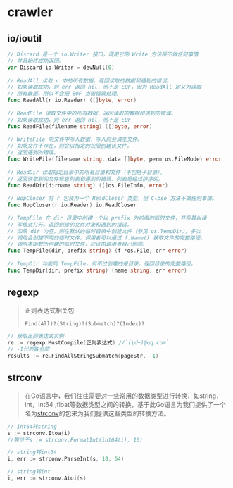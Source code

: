 # crawler

## io/ioutil

```go
// Discard 是一个 io.Writer 接口，调用它的 Write 方法将不做任何事情
// 并且始终成功返回。
var Discard io.Writer = devNull(0)
​
// ReadAll 读取 r 中的所有数据，返回读取的数据和遇到的错误。
// 如果读取成功，则 err 返回 nil，而不是 EOF，因为 ReadAll 定义为读取
// 所有数据，所以不会把 EOF 当做错误处理。
func ReadAll(r io.Reader) ([]byte, error)
​
// ReadFile 读取文件中的所有数据，返回读取的数据和遇到的错误。
// 如果读取成功，则 err 返回 nil，而不是 EOF
func ReadFile(filename string) ([]byte, error)
​
// WriteFile 向文件中写入数据，写入前会清空文件。
// 如果文件不存在，则会以指定的权限创建该文件。
// 返回遇到的错误。
func WriteFile(filename string, data []byte, perm os.FileMode) error
​
// ReadDir 读取指定目录中的所有目录和文件（不包括子目录）。
// 返回读取到的文件信息列表和遇到的错误，列表是经过排序的。
func ReadDir(dirname string) ([]os.FileInfo, error)
​
// NopCloser 将 r 包装为一个 ReadCloser 类型，但 Close 方法不做任何事情。
func NopCloser(r io.Reader) io.ReadCloser
​
// TempFile 在 dir 目录中创建一个以 prefix 为前缀的临时文件，并将其以读
// 写模式打开。返回创建的文件对象和遇到的错误。
// 如果 dir 为空，则在默认的临时目录中创建文件（参见 os.TempDir），多次
// 调用会创建不同的临时文件，调用者可以通过 f.Name() 获取文件的完整路径。
// 调用本函数所创建的临时文件，应该由调用者自己删除。
func TempFile(dir, prefix string) (f *os.File, err error)
​
// TempDir 功能同 TempFile，只不过创建的是目录，返回目录的完整路径。
func TempDir(dir, prefix string) (name string, err error)
```

## regexp

> 正则表达式相关包
>
> ```go
> Find(All)?(String)?(Submatch)?(Index)?
> ```

```go
// 获取正则表达式实例
re := regexp.MustCompile(正则表达式) //`(\d+)@qq.com`
// -1代表取全部
results := re.FindAllStringSubmatch(pageStr, -1)
```



## strconv

> 在Go语言中，我们往往需要对一些常用的数据类型进行转换，如string，int，int64 ,float等数据类型之间的转换，基于此Go语言为我们提供了一个名为[strconv](https://github.com/golang/go/tree/master/src/strconv)的包来为我们提供这些类型的转换方法。

```go
// int64转string
s := strconv.Itoa(i)  
//等价于s := strconv.FormatInt(int64(i), 10)

// string转int64
i, err := strconv.ParseInt(s, 10, 64)

// string转int
i, err := strconv.Atoi(s)
```


